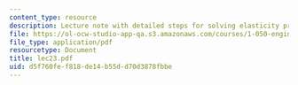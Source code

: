 ```yaml
---
content_type: resource
description: Lecture note with detailed steps for solving elasticity problems.
file: https://ol-ocw-studio-app-qa.s3.amazonaws.com/courses/1-050-engineering-mechanics-i-fall-2007/d5f760fef818de14b55dd70d3878fbbe_lec23.pdf
file_type: application/pdf
resourcetype: Document
title: lec23.pdf
uid: d5f760fe-f818-de14-b55d-d70d3878fbbe
---
```

